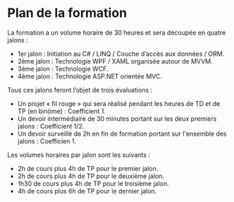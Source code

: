 <h1>Plan de la formation</h1>

La formation a un volume horaire de 30 heures et sera découpée en quatre jalons :

<ul>
<li>1er jalon : Initiation au C# / LINQ / Couche d’accès aux données / ORM.</li>
<li>2ème jalon : Technologie WPF / XAML organisée autour de MVVM.</li>
<li>3ème jalon : Technologie WCF.</li>
<li>4ème jalon : Technologie ASP.NET orientée MVC.</li>
</ul>

Tous ces jalons feront l’objet de trois évaluations :

<ul>
<li>Un projet « fil rouge » qui sera réalisé pendant les heures de TD et de TP (en binôme) : Coefficient 1.</li>
<li>Un devoir intermédiaire de 30 minutes portant sur les deux premiers jalons : Coefficient 1/2.</li>
<li>Un devoir surveillé de 2h en fin de formation portant sur l'ensemble des jalons : Coefficien 1.</li>
</ul>

Les volumes horaires par jalon sont les suivants :

<ul>
<li>2h de cours plus 4h de TP pour le premier jalon.</li>
<li>2h de cours plus 4h de TP pour le deuxième jalon.</li>
<li>1h30 de cours plus 4h de TP pour le troisième jalon.</li>
<li>4h de cours plus 6h de TP pour le dernier jalon.</li>
</ul>
